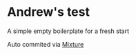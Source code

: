 # Andrew's test

A simple empty boilerplate for a fresh start

Auto commited via [Mixture](http://mixture.io)